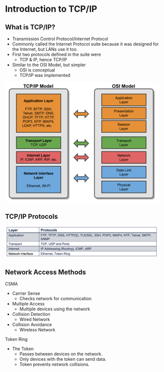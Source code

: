 # Introduction to TCP/IP

## What is TCP/IP?

- Transmission Control Protocol/Internet Protocol
- Commonly called the Internet Protocol suite because it was designed for the Internet, but LANs use it too.
- First two protocols defined in the suite were
  - TCP & IP, hence TCP/IP
- Similar to the OSI Model, but simpler
  - OSI is conceptual
  - TCP/IP was implemented

![TCP/IP vs. OSI Image](TCPIP-vs-OSI.png)

## TCP/IP Protocols

![TCP/IP Protocols Image](TCPIP-Protocols.png)

## Network Access Methods

CSMA

- Carrier Sense
  - Checks network for communication
- Multiple Access
  - Multiple devices using the network
- Collision Detection
  - Wired Network
- Collision Avoidance
  - Wireless Network

Token Ring

- The Token
  - Passes between devices on the network.
  - Only devices with the token can send data.
  - Token prevents network collisions.
